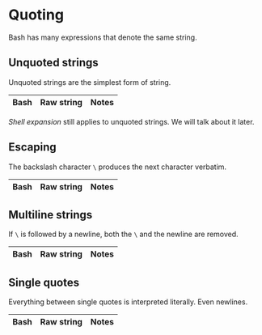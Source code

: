 # Quoting

<style>
  #content table.bash3 tbody td:nth-child(1) { width: 25%; }
  #content table.bash3 tbody td:nth-child(2) { width: 25%; }
</style>

Bash has many expressions that denote the same string.

## Unquoted strings

Unquoted strings are the simplest form of string.

<table class="bash3">
  <thead><th>Bash</th><th>Raw string</th><th>Notes</th></thead>
  <tbody>
    <!-- cmdrun /book/echo.sh hello "" -->
    <!-- cmdrun /book/echo.sh 007 "Numbers are not evaluated" -->
    <!-- cmdrun /book/echo.sh -t "Not only alphanumeric!" -->
  </tbody>
</table>

*Shell expansion* still applies to unquoted strings. We will talk about it later.

## Escaping

The backslash character `\` produces the next character verbatim.

<table class="bash3">
  <thead><th>Bash</th><th>Raw string</th><th>Notes</th></thead>
  <tbody>
    <!-- cmdrun /book/echo.sh '\n' '`\` gives the next character verbatim.' -->
    <!-- cmdrun /book/echo.sh '\\' '...for backslashes as well.' -->
    <!-- cmdrun /book/echo.sh 'foo\ bar' 'Single word, not two!' -->
  </tbody>
</table>

## Multiline strings

If `\` is followed by a newline, both the `\` and the newline are removed.

<table class="bash3">
  <thead><th>Bash</th><th>Raw string</th><th>Notes</th></thead>
  <tbody>
    <!-- cmdrun /book/echo.sh $'foo\\\nbar' "" -->
  </tbody>
</table>

## Single quotes

Everything between single quotes is interpreted literally. Even newlines.

<table class="bash3">
  <thead><th>Bash</th><th>Raw string</th><th>Notes</th></thead>
  <tbody>
    <!-- cmdrun /book/echo.sh "'hello'" "" -->
    <!-- cmdrun /book/echo.sh "'foo\nbar'" "Backslashes don't work" -->
    <!-- cmdrun /book/echo.sh "'\$HOME'" "Substitution doesn't work" -->
    <!-- cmdrun /book/echo.sh $'\'foo\nbar\'' "Newlines are ok!" -->
  </tbody>
</table>
